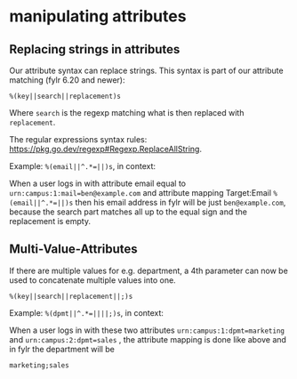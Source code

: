 # manipulating attributes

## Replacing strings in attributes

Our attribute syntax can replace strings. This syntax is part of our attribute matching (fylr 6.20 and newer):

```
%(key||search||replacement)s
```

Where `search` is the regexp matching what is then replaced with `replacement`.

The regular expressions syntax rules: https://pkg.go.dev/regexp#Regexp.ReplaceAllString.

Example: `%(email||^.*=||)s`, in context:

When a user logs in with attribute email equal to `urn:campus:1:mail=ben@example.com` and attribute mapping Target:Email `%(email||^.*=||)s` then his email address in fylr will be just `ben@example.com`, because the search part matches all up to the equal sign and the replacement is empty.

## Multi-Value-Attributes

If there are multiple values for e.g. department, a 4th parameter can now be used to concatenate multiple values into one.

```
%(key||search||replacement||;)s
```

Example: `%(dpmt||^.*=||||;)s`, in context:

When a user logs in with these two attributes  `urn:campus:1:dpmt=marketing` and `urn:campus:2:dpmt=sales` , the attribute mapping is done like above and in fylr the department will be

`marketing;sales`
